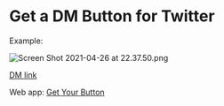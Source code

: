# Get a DM Button for Twitter

Example: 

![Screen Shot 2021-04-26 at 22.37.50.png](https://i.loli.net/2021/04/26/MZ8eIlmJuDtH5Oz.png)

[DM link](https://twitter.com/messages/compose?text=hello,%20%F0%9F%8D%9F~~~&recipient_id=1190406529922416641)

Web app: [Get Your Button](spering-hamlet-89096.herokuapp.com)
 
